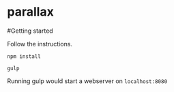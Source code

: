 # parallax

#Getting started

Follow the instructions.

`npm install`

`gulp`

Running gulp would start a webserver on `localhost:8080`
